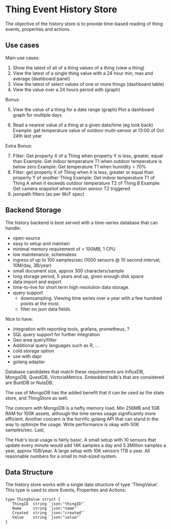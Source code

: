 # Thing Event History Store

The objective of the history store is to provide time-based reading of thing events, properties and actions.

## Use cases

Main use cases:

1. Show the latest of all of a thing values of a thing (view a thing)
2. View the latest of a single thing value with a 24 hour min, max and average (dashboard panel) 
3. View the latest of select values of one or more things (dashboard table)  
4. View the value over a 24 hours period with (graph)

Bonus:

5. View the value of a thing for a date range (graph)
   Plot a dashboard graph for multiple days

6. Read a nearest value of a thing at a given date/time (eg look back)
   Example: get temperature value of outdoor multi-sensor at 13:00 of Oct 24th last year

Extra Bonus:

7. Filter: Get property X of a Thing when property Y is less, greater, equal than <value>
   Example: Get indoor temperature T1 when outdoor temperature is below zero
   Example: Get temperature T1 when humidity > 70%
8. Filter: get property X of Thing when it is less, greater or equal than property Y of another Thing
   Example: Get indoor temperature T1 of Thing A when it exceeds outdoor temperature T2 of Thing B
   Example: Get camera snapshot when motion sensor T2 triggered
9. jsonpath filters (as per WoT spec)

## Backend Storage

The history backend is best served with a time-series database that can handle:

* open-source
* easy to setup and maintain
* minimal memory requirement of < 100MB, 1 CPU
* low maintenance, schemaless
* ingress of up to 100 samples/sec (1000 sensors @ 10 second interval, 10M/day, 3B/year)
* small document size, approx 300 characters/sample
* long storage period, 5 years and up, given enough disk space
* data import and export
* time-to-live for short term high resolution data storage.
* query support
   * downsampling. Viewing time series over a year with a few hundred points at the most.
   * filter on json data fields

Nice to have:

* integration with reporting tools, grafana, prometheus, ?
* SQL query support for further integration
* Geo area query/filter
* Additional query languages such as R, ...
* cold storage option
* use with dapr
* golang adapter

Database candidates that match these requirements are InfluxDB, MongoDB, QuestDB, VictoriaMetrics. Embedded tsdb's that are considered are BuntDB or NutsDB.

The use of MongoDB has the added benefit that it can be used as the state store, and ThingStore as well. 

The concern with MongoDB is a hefty memory load. Min 256MB and 1GB RAM for 100K assets, although the time series usage significantly more efficient. Another concern is the horrific golang API that can stand in the way to optimize the usage. Write performance is okay with 50K samples/sec. Last, 

The Hub's local usage is fairly basic. A small setup with 10 sensors that update every minute would add 14K samples a day and 5.3Million samples a year, approx 1GB/year. A large setup with 10K sensors 1TB a year. All reasonable numbers for a small to mid-sized system.

## Data Structure

The history store works with a single data structure of type 'ThingValue'. This type is used to store Events, Properties and Actions:

```
type ThingValue struct {
   ThingID  string `json:"thingID"`
   Name     string `json:"name"`
   Created  string `json:"created"`
   Value    string `json:"value"`
}
```
